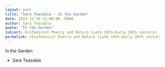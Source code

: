 ```yaml
---
layout: post
title: "Sara Teasdale - In the Garden"
date: 2024-12-30 12:00:00 -0000
author: Sara Teasdale
quote: "In the Garden"
subject: Ecofeminist Poetry and Nature (Late 19th–Early 20th century)
permalink: /Ecofeminist Poetry and Nature (Late 19th–Early 20th century)/Sara Teasdale/Sara Teasdale - In the Garden
---
```


In the Garden

- Sara Teasdale
